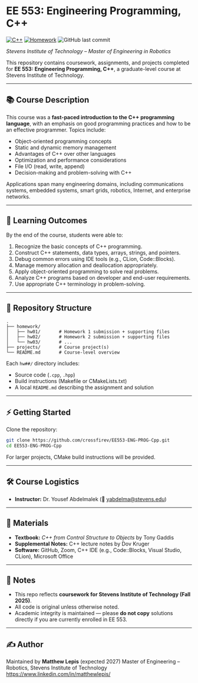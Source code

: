 # EE 553: Engineering Programming, C++

[![C++](https://img.shields.io/badge/language-C++17-blue.svg)](https://github.com/crossfirev/EE553-ENG-PROG-Cpp/blob/main/.clang-format)
[![Homework](https://img.shields.io/badge/homework-issues-5319e7)](https://github.com/crossfirev/EE553-ENG-PROG-Cpp/issues?q=is%3Aissue+label%3Ahomework)
![GitHub last commit](https://img.shields.io/github/last-commit/crossfirev/EE553-ENG-PROG-Cpp)

*Stevens Institute of Technology – Master of Engineering in Robotics*

This repository contains coursework, assignments, and projects completed for **EE 553: Engineering Programming, C++**, a graduate-level course at Stevens Institute of Technology.

---

## 📚 Course Description

This course was a **fast-paced introduction to the C++ programming language**, with an emphasis on good programming practices and how to be an effective programmer. Topics include:

- Object-oriented programming concepts
- Static and dynamic memory management
- Advantages of C++ over other languages
- Optimization and performance considerations
- File I/O (read, write, append)
- Decision-making and problem-solving with C++

Applications span many engineering domains, including communications systems, embedded systems, smart grids, robotics, Internet, and enterprise networks.

---

## 🎯 Learning Outcomes

By the end of the course, students were able to:

1. Recognize the basic concepts of C++ programming.
2. Construct C++ statements, data types, arrays, strings, and pointers.
3. Debug common errors using IDE tools (e.g., CLion, Code::Blocks).
4. Manage memory allocation and deallocation appropriately.
5. Apply object-oriented programming to solve real problems.
6. Analyze C++ programs based on developer and end-user requirements.
7. Use appropriate C++ terminology in problem-solving.

---

## 📂 Repository Structure

```text
.
├── homework/
│   ├── hw01/       # Homework 1 submission + supporting files
│   ├── hw02/       # Homework 2 submission + supporting files
│   └── hw03/       # ...
├── projects/       # Course project(s)
└── README.md       # Course-level overview
```

Each `hw##/` directory includes:

- Source code (`.cpp`, `.hpp`)
- Build instructions (Makefile or CMakeLists.txt)
- A local `README.md` describing the assignment and solution

---

## ⚡ Getting Started

Clone the repository:

```bash
git clone https://github.com/crossfirev/EE553-ENG-PROG-Cpp.git
cd EE553-ENG-PROG-Cpp
```

<!-- Compile using `g++` (or your compiler of choice):
```bash
g++ -std=c++17 -Wall -Wextra -o program main.cpp
./program
``` -->

For larger projects, CMake build instructions will be provided.

---

## 🛠 Course Logistics

- **Instructor:** Dr. Yousef Abdelmalek (📧 <yabdelma@stevens.edu>)

---

## 📖 Materials

- **Textbook:** *C++ from Control Structure to Objects* by Tony Gaddis
- **Supplemental Notes:** C++ lecture notes by Dov Kruger
- **Software:** GitHub, Zoom, C++ IDE (e.g., Code::Blocks, Visual Studio, CLion), Microsoft Office

---

## 📖 Notes

- This repo reflects **coursework for Stevens Institute of Technology (Fall 2025)**.
- All code is original unless otherwise noted.
- Academic integrity is maintained — please **do not copy** solutions directly if you are currently enrolled in EE 553.

---

## ✍️ Author

Maintained by **Matthew Lepis**
(expected 2027) Master of Engineering – Robotics, Stevens Institute of Technology
<https://www.linkedin.com/in/matthewlepis/>
